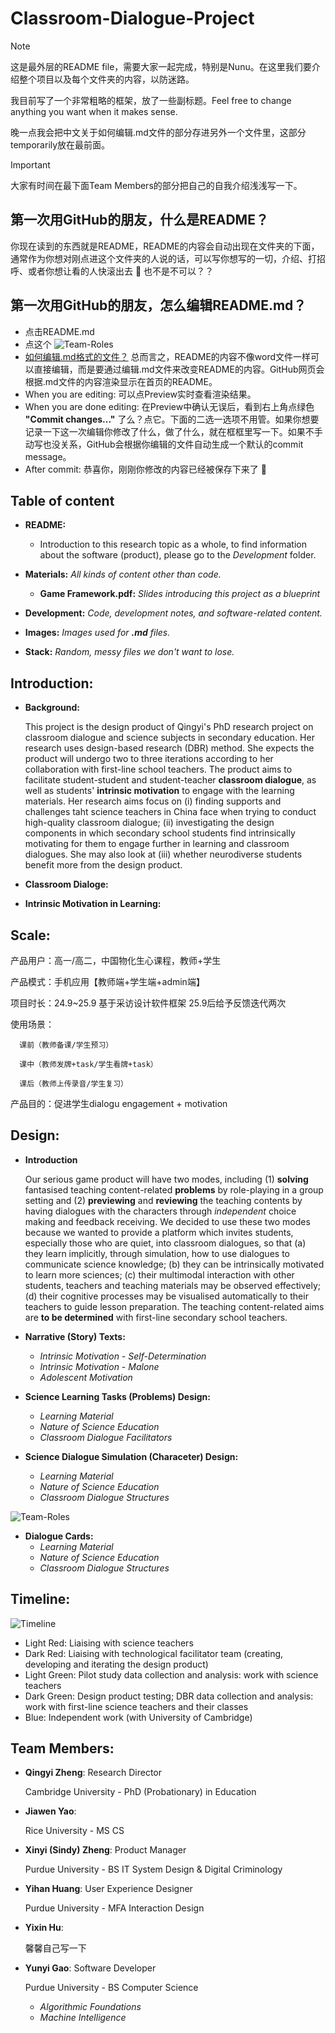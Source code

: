 # Classroom-Dialogue-Project


> [!NOTE]
> 这是最外层的README file，需要大家一起完成，特别是Nunu。在这里我们要介绍整个项目以及每个文件夹的内容，以防迷路。
> 
> 我目前写了一个非常粗略的框架，放了一些副标题。Feel free to change anything you want when it makes sense.
> 
> 晚一点我会把中文关于如何编辑.md文件的部分存进另外一个文件里，这部分temporarily放在最前面。

> [!IMPORTANT]
> 大家有时间在最下面Team Members的部分把自己的自我介绍浅浅写一下。


## 第一次用GitHub的朋友，什么是README？

你现在读到的东西就是README，README的内容会自动出现在文件夹的下面，通常作为你想对刚点进这个文件夹的人说的话，可以写你想写的一切，介绍、打招呼、或者你想让看的人快滚出去 :cursing_face: 也不是不可以？？

## 第一次用GitHub的朋友，怎么编辑README.md？

* 点击README.md
* 点这个
   ![Team-Roles](Images/How-to-Edit-README.png)
* [如何编辑.md格式的文件？](https://docs.github.com/en/get-started/writing-on-github/getting-started-with-writing-and-formatting-on-github/basic-writing-and-formatting-syntax)
  总而言之，README的内容不像word文件一样可以直接编辑，而是要通过编辑.md文件来改变README的内容。GitHub网页会根据.md文件的内容渲染显示在首页的README。
* When you are editing: 可以点Preview实时查看渲染结果。
* When you are done editing: 在Preview中确认无误后，看到右上角点绿色 **"Commit changes..."** 了么？点它。下面的二选一选项不用管。如果你想要记录一下这一次编辑你修改了什么，做了什么，就在框框里写一下。如果不手动写也没关系，GitHub会根据你编辑的文件自动生成一个默认的commit message。
* After commit: 恭喜你，刚刚你修改的内容已经被保存下来了 :japanese_ogre:


## Table of content

* **README:**
  - Introduction to this research topic as a whole, to find information about the software (product), please go to the _Development_ folder.
    
* **Materials:** _All kinds of content other than code._
  - **Game Framework.pdf:** _Slides introducing this project as a blueprint_
 
* **Development:** _Code, development notes, and software-related content._

* **Images:** _Images used for **.md** files._

* **Stack:** _Random, messy files we don't want to lose._




## Introduction:

* **Background:**
  
  This project is the design product of Qingyi's PhD research project on classroom dialogue and science subjects in secondary education. Her research uses design-based research (DBR) method. She expects the product will undergo two to three iterations according to her collaboration with first-line school teachers. The product aims to facilitate student-student and student-teacher **classroom dialogue**, as well as students' **intrinsic motivation** to engage with the learning materials. Her research aims focus on (i) finding supports and challenges taht science teachers in China face when trying to conduct high-quality classroom dialogue; (ii) investigating the design components in which secondary school students find intrinsically motivating for them to engage further in learning and classroom dialogues. She may also look at (iii) whether neurodiverse students benefit more from the design product.

* **Classroom Dialoge:**


* **Intrinsic Motivation in Learning:**


## Scale:
   产品用户：高一/高二，中国物化生心课程，教师+学生
	
   产品模式：手机应用【教师端+学生端+admin端】
	
   项目时长：24.9~25.9 基于采访设计软件框架 25.9后给予反馈迭代两次
	
   使用场景：
	
      课前（教师备课/学生预习）
		
      课中（教师发牌+task/学生看牌+task）
		
      课后（教师上传录音/学生复习）
		
   产品目的：促进学生dialogu engagement + motivation



## Design:

* **Introduction**

  Our serious game product will have two modes, including (1) **solving** fantasised teaching content-related **problems** by role-playing in a group setting and (2) **previewing** and **reviewing** the teaching contents by having dialogues with the characters through *independent* choice making and feedback receiving. We decided to use these two modes because we wanted to provide a platform which invites students, especially those who are quiet, into classroom dialogues, so that (a) they learn implicitly, through simulation, how to use dialogues to communicate science knowledge; (b) they can be intrinsically motivated to learn more sciences; (c) their multimodal interaction with other students, teachers and teaching materials may be observed effectively; (d) their cognitive processes may be visualised automatically to their teachers to guide lesson preparation. The teaching content-related aims are **to be determined** with first-line secondary school teachers.


* **Narrative (Story) Texts:**   
  - *Intrinsic Motivation - Self-Determination*
  - *Intrinsic Motivation - Malone*
  - *Adolescent Motivation*

* **Science Learning Tasks (Problems) Design:**
  - *Learning Material*
  - *Nature of Science Education*
  - *Classroom Dialogue Facilitators*

* **Science Dialogue Simulation (Characeter) Design:**
  - *Learning Material*
  - *Nature of Science Education*
  - *Classroom Dialogue Structures*

![Team-Roles](Images/Theory-of-Character-Design.jpg)

* **Dialogue Cards:**
  - *Learning Material*
  - *Nature of Science Education*
  - *Classroom Dialogue Structures*









## Timeline:

![Timeline](Images/Timeline_V24_10_27.png)

- Light Red: Liaising with science teachers
- Dark Red: Liaising with technological facilitator team (creating, developing and iterating the design product)
- Light Green: Pilot study data collection and analysis: work with science teachers
- Dark Green: Design product testing; DBR data collection and analysis: work with first-line science teachers and their classes
- Blue: Independent work (with University of Cambridge)






## Team Members:

* **Qingyi Zheng**: Research Director

    Cambridge University - PhD (Probationary) in Education
  
* **Jiawen Yao**:

    Rice University - MS CS

* **Xinyi (Sindy) Zheng**: Product Manager

   Purdue University - BS IT System Design & Digital Criminology
 
* **Yihan Huang**: User Experience Designer

   Purdue University - MFA Interaction Design

* **Yixin Hu**:

    馨馨自己写一下

* **Yunyi Gao**: Software Developer
  
   Purdue University - BS Computer Science
  
     - _Algorithmic Foundations_ <br>
     - _Machine Intelligence_ <br>
